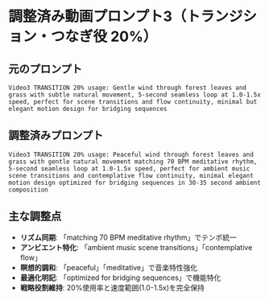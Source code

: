 # 調整済み動画プロンプト3（トランジション・つなぎ役 20%）

## 元のプロンプト
```
Video3 TRANSITION 20% usage: Gentle wind through forest leaves and grass with subtle natural movement, 5-second seamless loop at 1.0-1.5x speed, perfect for scene transitions and flow continuity, minimal but elegant motion design for bridging sequences
```

## 調整済みプロンプト
```
Video3 TRANSITION 20% usage: Peaceful wind through forest leaves and grass with gentle natural movement matching 70 BPM meditative rhythm, 5-second seamless loop at 1.0-1.5x speed, perfect for ambient music scene transitions and contemplative flow continuity, minimal elegant motion design optimized for bridging sequences in 30-35 second ambient composition
```

## 主な調整点
- **リズム同期**: 「matching 70 BPM meditative rhythm」でテンポ統一
- **アンビエント特化**: 「ambient music scene transitions」「contemplative flow」
- **瞑想的調和**: 「peaceful」「meditative」で音楽特性強化
- **最適化明記**: 「optimized for bridging sequences」で機能特化
- **戦略役割維持**: 20%使用率と速度範囲(1.0-1.5x)を完全保持